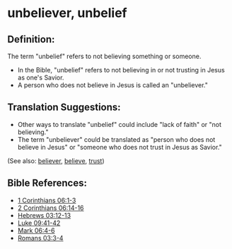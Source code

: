 # unbeliever, unbelief #

## Definition: ##

The term "unbelief" refers to not believing something or someone.

* In the Bible, "unbelief" refers to not believing in or not trusting in Jesus as one's Savior.
* A person who does not believe in Jesus is called an "unbeliever."

## Translation Suggestions: ##

* Other ways to translate "unbelief" could include "lack of faith" or "not believing."
* The term "unbeliever" could be translated as "person who does not believe in Jesus" or "someone who does not trust in Jesus as Savior."

(See also: [believer](../kt/believer.md), [believe](../kt/believe.md), [trust](../kt/trust.md))

## Bible References: ##

* [1 Corinthians 06:1-3](en/tn/1co/help/06/01)
* [2 Corinthians 06:14-16](en/tn/2co/help/06/14)
* [Hebrews 03:12-13](en/tn/heb/help/03/12)
* [Luke 09:41-42](en/tn/luk/help/09/41)
* [Mark 06:4-6](en/tn/mrk/help/06/04)
* [Romans 03:3-4](en/tn/rom/help/03/03)